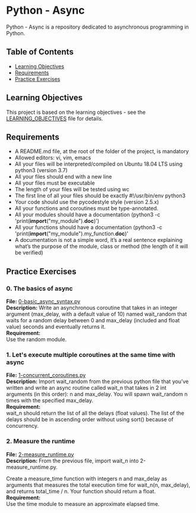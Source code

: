 # Python - Async

Python - Async is a repository dedicated to asynchronous programming in Python.

## Table of Contents

- [Learning Objectives](#learning-objectives)
- [Requirements](#requirements)
- [Practice Exercises](#practice-exercises)

## Learning Objectives

This project is based on the learning objectives - see the [LEARNING_OBJECTIVES](https://github.com/Goaty-yagi/holbertonschool-web_back_end/blob/main/python_async_function/LEARNING_OBJECTIVES.md) file for details.

## Requirements

- A README.md file, at the root of the folder of the project, is mandatory
- Allowed editors: vi, vim, emacs
- All your files will be interpreted/compiled on Ubuntu 18.04 LTS using python3 (version 3.7)
- All your files should end with a new line
- All your files must be executable
- The length of your files will be tested using wc
- The first line of all your files should be exactly #!/usr/bin/env python3
- Your code should use the pycodestyle style (version 2.5.x)
- All your functions and coroutines must be type-annotated.
- All your modules should have a documentation (python3 -c 'print(__import__("my_module").__doc__)')
- All your functions should have a documentation (python3 -c 'print(__import__("my_module").my_function.__doc__)'
- A documentation is not a simple word, it’s a real sentence explaining what’s the purpose of the module, class or method (the length of it will be verified)


## Practice Exercises

### 0. The basics of async

**File:** [0-basic_async_syntax.py](https://github.com/Goaty-yagi/holbertonschool-web_back_end/blob/main/python_async_function/0-basic_async_syntax.py)<br>
**Description:** Write an asynchronous coroutine that takes in an integer argument (max_delay, with a default value of 10) named wait_random that waits for a random delay between 0 and max_delay (included and float value) seconds and eventually returns it.<br>
**Requirement:** <br>
Use the random module.


### 1. Let's execute multiple coroutines at the same time with async

**File:** [1-concurrent_coroutines.py](https://github.com/Goaty-yagi/holbertonschool-web_back_end/blob/main/python_async_function/1-concurrent_coroutines.py)<br>
**Description:** Import wait_random from the previous python file that you’ve written and write an async routine called wait_n that takes in 2 int arguments (in this order): n and max_delay. You will spawn wait_random n times with the specified max_delay.<br>
**Requirement:** <br>
wait_n should return the list of all the delays (float values). The list of the delays should be in ascending order without using sort() because of concurrency.


### 2. Measure the runtime

**File:** [2-measure_runtime.py](https://github.com/Goaty-yagi/holbertonschool-web_back_end/blob/main/python_async_function/2-measure_runtime.py)<br>
**Description:** From the previous file, import wait_n into 2-measure_runtime.py.

Create a measure_time function with integers n and max_delay as arguments that measures the total execution time for wait_n(n, max_delay), and returns total_time / n. Your function should return a float.<br>
**Requirement:** <br>
Use the time module to measure an approximate elapsed time.
